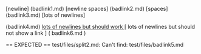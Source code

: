 [newline]
(badlink1.md)
[newline spaces]
    (badlink2.md)
[spaces]       (badlink3.md)
[lots of newlines]


(badlink4.md)
[
lots of newlines but should work
](
badlink5.md
)
[
lots of newlines but should not show a link
]
(
badlink6.md
)

== EXPECTED ==
test/files/split2.md: Can't find: test/files/badlink5.md
